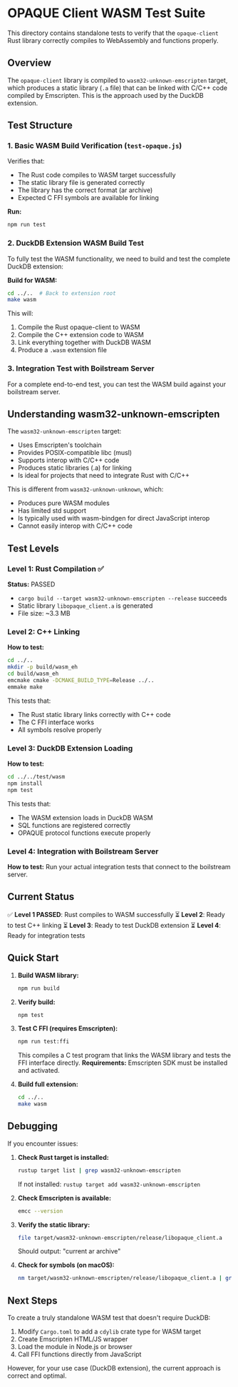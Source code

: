# OPAQUE Client WASM Test Suite

This directory contains standalone tests to verify that the `opaque-client` Rust library correctly compiles to WebAssembly and functions properly.

## Overview

The `opaque-client` library is compiled to `wasm32-unknown-emscripten` target, which produces a static library (`.a` file) that can be linked with C/C++ code compiled by Emscripten. This is the approach used by the DuckDB extension.

## Test Structure

### 1. Basic WASM Build Verification (`test-opaque.js`)

Verifies that:
- The Rust code compiles to WASM target successfully
- The static library file is generated correctly
- The library has the correct format (ar archive)
- Expected C FFI symbols are available for linking

**Run:**
```bash
npm run test
```

### 2. DuckDB Extension WASM Build Test

To fully test the WASM functionality, we need to build and test the complete DuckDB extension:

**Build for WASM:**
```bash
cd ../..  # Back to extension root
make wasm
```

This will:
1. Compile the Rust opaque-client to WASM
2. Compile the C++ extension code to WASM
3. Link everything together with DuckDB WASM
4. Produce a `.wasm` extension file

### 3. Integration Test with Boilstream Server

For a complete end-to-end test, you can test the WASM build against your boilstream server.

## Understanding wasm32-unknown-emscripten

The `wasm32-unknown-emscripten` target:
- Uses Emscripten's toolchain
- Provides POSIX-compatible libc (musl)
- Supports interop with C/C++ code
- Produces static libraries (.a) for linking
- Is ideal for projects that need to integrate Rust with C/C++

This is different from `wasm32-unknown-unknown`, which:
- Produces pure WASM modules
- Has limited std support
- Is typically used with wasm-bindgen for direct JavaScript interop
- Cannot easily interop with C/C++ code

## Test Levels

### Level 1: Rust Compilation ✅
**Status:** PASSED
- `cargo build --target wasm32-unknown-emscripten --release` succeeds
- Static library `libopaque_client.a` is generated
- File size: ~3.3 MB

### Level 2: C++ Linking
**How to test:**
```bash
cd ../..
mkdir -p build/wasm_eh
cd build/wasm_eh
emcmake cmake -DCMAKE_BUILD_TYPE=Release ../..
emmake make
```

This tests that:
- The Rust static library links correctly with C++ code
- The C FFI interface works
- All symbols resolve properly

### Level 3: DuckDB Extension Loading
**How to test:**
```bash
cd ../../test/wasm
npm install
npm test
```

This tests that:
- The WASM extension loads in DuckDB WASM
- SQL functions are registered correctly
- OPAQUE protocol functions execute properly

### Level 4: Integration with Boilstream Server
**How to test:**
Run your actual integration tests that connect to the boilstream server.

## Current Status

✅ **Level 1 PASSED**: Rust compiles to WASM successfully
⏳ **Level 2**: Ready to test C++ linking
⏳ **Level 3**: Ready to test DuckDB extension
⏳ **Level 4**: Ready for integration tests

## Quick Start

1. **Build WASM library:**
   ```bash
   npm run build
   ```

2. **Verify build:**
   ```bash
   npm test
   ```

3. **Test C FFI (requires Emscripten):**
   ```bash
   npm run test:ffi
   ```

   This compiles a C test program that links the WASM library and tests the FFI interface directly.
   **Requirements:** Emscripten SDK must be installed and activated.

4. **Build full extension:**
   ```bash
   cd ../..
   make wasm
   ```

## Debugging

If you encounter issues:

1. **Check Rust target is installed:**
   ```bash
   rustup target list | grep wasm32-unknown-emscripten
   ```
   If not installed: `rustup target add wasm32-unknown-emscripten`

2. **Check Emscripten is available:**
   ```bash
   emcc --version
   ```

3. **Verify the static library:**
   ```bash
   file target/wasm32-unknown-emscripten/release/libopaque_client.a
   ```
   Should output: "current ar archive"

4. **Check for symbols (on macOS):**
   ```bash
   nm target/wasm32-unknown-emscripten/release/libopaque_client.a | grep opaque_client
   ```

## Next Steps

To create a truly standalone WASM test that doesn't require DuckDB:

1. Modify `Cargo.toml` to add a `cdylib` crate type for WASM target
2. Create Emscripten HTML/JS wrapper
3. Load the module in Node.js or browser
4. Call FFI functions directly from JavaScript

However, for your use case (DuckDB extension), the current approach is correct and optimal.
